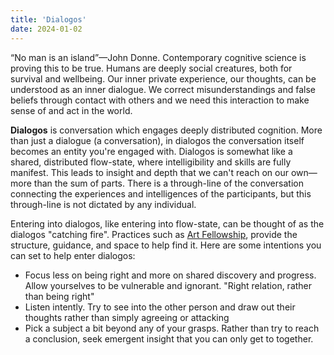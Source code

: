 ```yaml
---
title: 'Dialogos'
date: 2024-01-02
---
```


“No man is an island”&mdash;John Donne. Contemporary cognitive science is proving this to be true. Humans are deeply social creatures, both for survival and wellbeing. Our inner private experience, our thoughts, can be understood as an inner dialogue. We correct misunderstandings and false beliefs through contact with others and we need this interaction to make sense of and act in the world.

**Dialogos** is conversation which engages deeply distributed cognition. More than just a dialogue (a conversation), in dialogos the conversation itself becomes an entity you're engaged with. Dialogos is somewhat like a shared, distributed flow-state, where intelligibility and skills are fully manifest. This leads to insight and depth that we can't reach on our own&mdash;more than the sum of parts. There is a through-line of the conversation connecting the experiences and intelligences of the participants, but this through-line is not dictated by any individual. 

Entering into dialogos, like entering into flow-state, can be thought of as the dialogos "catching fire". Practices such as [Art Fellowship](https://www.artfellowship.space), provide the structure, guidance, and space to help find it. Here are some intentions you can set to help enter dialogos:
- Focus less on being right and more on shared discovery and progress. Allow yourselves to be vulnerable and ignorant. "Right relation, rather than being right"
- Listen intently. Try to see into the other person and draw out their thoughts rather than simply agreeing or attacking
- Pick a subject a bit beyond any of your grasps. Rather than try to reach a conclusion, seek emergent insight that you can only get to together.
